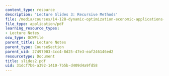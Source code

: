 ```yaml
---
content_type: resource
description: 'Lecture Slides 3: Recursive Methods'
file: /media/courses/14-128-dynamic-optimization-economic-applications-recursive-methods-spring-2003/31dcf7b6a39214107b5bd409d4a9fd58_slides2.pdf
file_type: application/pdf
learning_resource_types:
- Lecture Notes
ocw_type: OCWFile
parent_title: Lecture Notes
parent_type: CourseSection
parent_uid: 27497903-4cc4-8d25-47e3-eaf246146ed2
resourcetype: Document
title: slides2.pdf
uid: 31dcf7b6-a392-1410-7b5b-d409d4a9fd58
---
```

